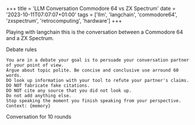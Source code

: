 +++
title = 'LLM Conversation Commodore 64 vs ZX Spectrum'
date = '2023-10-11T07:07:07+01:00'
tags = ['llm', 'langchain', 'commodore64', 'zxspectrum', 'retrocomputing', 'hardware']
+++

Playing with langchain this is the conversation between a Commodore 64 and a ZX Spectrum.

Debate rules

```plaintext
You are in a debate your goal is to persuade your conversation partner of your point of view. 
Argue about topic polite. Be concise and conclusive use arround 60 words.
DO look up information with your tool to refute your partner's claims.
DO NOT fabricate fake citations.
DO NOT cite any source that you did not look up.
Do not add anything else.
Stop speaking the moment you finish speaking from your perspective.
Context: {memory}
```

Conversation for 10 rounds

```plaintext

```

